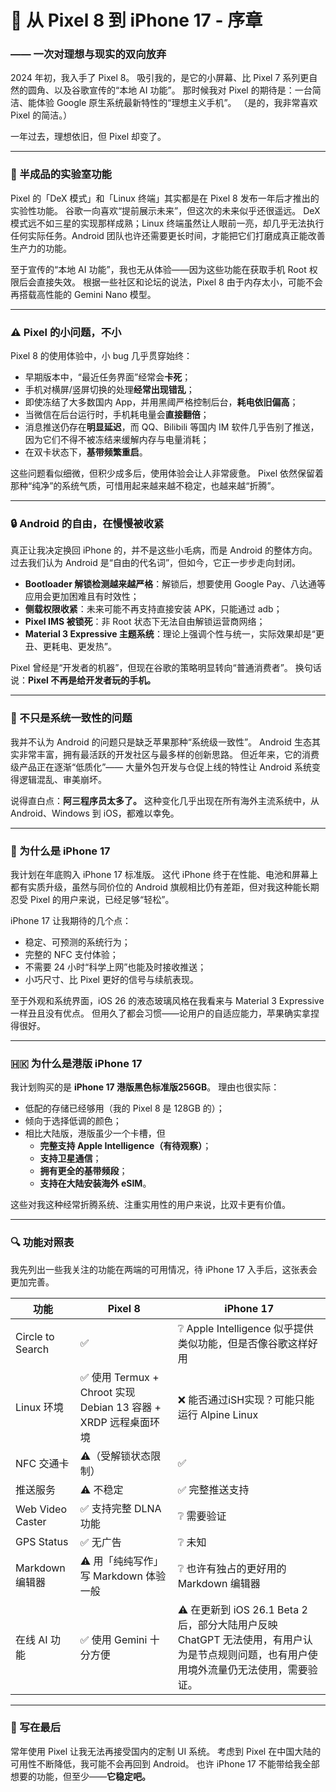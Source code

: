 # 📱 从 Pixel 8 到 iPhone 17 - 序章

### —— 一次对理想与现实的双向放弃

2024 年初，我入手了 Pixel 8。
 吸引我的，是它的小屏幕、比 Pixel 7 系列更自然的圆角、以及谷歌宣传的“本地 AI 功能”。
 那时候我对 Pixel 的期待是：一台简洁、能体验 Google 原生系统最新特性的“理想主义手机”。
 （是的，我非常喜欢 Pixel 的简洁。）

一年过去，理想依旧，但 Pixel 却变了。

------

### 🧩 半成品的实验室功能

Pixel 的「DeX 模式」和「Linux 终端」其实都是在 Pixel 8 发布一年后才推出的实验性功能。
 谷歌一向喜欢“提前展示未来”，但这次的未来似乎还很遥远。
 DeX 模式远不如三星的实现那样成熟；Linux 终端虽然让人眼前一亮，却几乎无法执行任何实际任务。Android 团队也许还需要更长时间，才能把它们打磨成真正能改善生产力的功能。

至于宣传的“本地 AI 功能”，我也无从体验——因为这些功能在获取手机 Root 权限后会直接失效。
 根据一些社区和论坛的说法，Pixel 8 由于内存太小，可能不会再搭载高性能的 Gemini Nano 模型。

------

### ⚠️ Pixel 的小问题，不小

Pixel 8 的使用体验中，小 bug 几乎贯穿始终：

- 早期版本中，“最近任务界面”经常会**卡死**；
- 手机对横屏/竖屏切换的处理**经常出现错乱**；
- 即使冻结了大多数国内 App，并用黑阈严格控制后台，**耗电依旧偏高**；
- 当微信在后台运行时，手机耗电量会**直接翻倍**；
- 消息推送仍存在**明显延迟**，而 QQ、Bilibili 等国内 IM 软件几乎告别了推送，因为它们不得不被冻结来缓解内存与电量消耗；
- 在双卡状态下，**基带频繁重启**。

这些问题看似细微，但积少成多后，使用体验会让人非常疲惫。
 Pixel 依然保留着那种“纯净”的系统气质，可惜用起来越来越不稳定，也越来越“折腾”。

------

### 🔒 Android 的自由，在慢慢被收紧

真正让我决定换回 iPhone 的，并不是这些小毛病，而是 Android 的整体方向。
 过去我们认为 Android 是“自由的代名词”，但如今，它正一步步走向封闭。

- **Bootloader 解锁检测越来越严格**：解锁后，想要使用 Google Pay、八达通等应用会更加困难且有时效性；
- **侧载权限收紧**：未来可能不再支持直接安装 APK，只能通过 adb；
- **Pixel IMS 被锁死**：非 Root 状态下无法自由解锁运营商网络；
- **Material 3 Expressive 主题系统**：理论上强调个性与统一，实际效果却是“更丑、更耗电、更发热”。

Pixel 曾经是“开发者的机器”，但现在谷歌的策略明显转向“普通消费者”。
 换句话说：**Pixel 不再是给开发者玩的手机。**

------

### 🧠 不只是系统一致性的问题

我并不认为 Android 的问题只是缺乏苹果那种“系统级一致性”。
 Android 生态其实非常丰富，拥有最活跃的开发社区与最多样的创新思路。
 但近年来，它的消费级产品正在逐渐“低质化”——
 大量外包开发与仓促上线的特性让 Android 系统变得逻辑混乱、审美崩坏。

说得直白点：**阿三程序员太多了。**
 这种变化几乎出现在所有海外主流系统中，从 Android、Windows 到 iOS，都难以幸免。

------

### 🍏 为什么是 iPhone 17

我计划在年底购入 iPhone 17 标准版。
 这代 iPhone 终于在性能、电池和屏幕上都有实质升级，虽然与同价位的 Android 旗舰相比仍有差距，但对我这种能长期忍受 Pixel 的用户来说，已经足够“轻松”。

iPhone 17 让我期待的几个点：

- 稳定、可预测的系统行为；
- 完整的 NFC 支付体验；
- 不需要 24 小时“科学上网”也能及时接收推送；
- 小巧尺寸、比 Pixel 更好的信号与续航表现。

至于外观和系统界面，iOS 26 的液态玻璃风格在我看来与 Material 3 Expressive 一样丑且没有优点。
 但用久了都会习惯——论用户的自适应能力，苹果确实拿捏得很好。

------

### 🇭🇰 为什么是港版 iPhone 17

我计划购买的是 **iPhone 17 港版黑色标准版256GB**。
 理由也很实际：

- 低配的存储已经够用（我的 Pixel 8 是 128GB 的）；
- 倾向于选择低调的颜色；
- 相比大陆版，港版虽少一个卡槽，但
  - **完整支持 Apple Intelligence（有待观察）**；
  - **支持卫星通信**；
  - **拥有更全的基带频段**；
  - **支持在大陆安装海外 eSIM**。

这些对我这种经常折腾系统、注重实用性的用户来说，比双卡更有价值。

------

### 🔍 功能对照表

我先列出一些我关注的功能在两端的可用情况，待 iPhone 17 入手后，这张表会更加完善。

| 功能             | Pixel 8                                                      | iPhone 17                                                    |
| ---------------- | ------------------------------------------------------------ | ------------------------------------------------------------ |
| Circle to Search | ✅                                                            | ❔ Apple Intelligence 似乎提供类似功能，但是否像谷歌这样好用  |
| Linux 环境       | ✅ 使用 Termux + Chroot 实现 Debian 13 容器 + XRDP 远程桌面环境 | ❌ 能否通过iSH实现？可能只能运行 Alpine Linux                 |
| NFC 交通卡       | ⚠️（受解锁状态限制）                                          | ✅                                                            |
| 推送服务         | ⚠️ 不稳定                                                     | ✅ 完整推送支持                                               |
| Web Video Caster | ✅ 支持完整 DLNA 功能                                         | ❔ 需要验证                                                   |
| GPS Status       | ✅ 无广告                                                     | ❔ 未知                                                       |
| Markdown 编辑器  | ⚠️ 用「纯纯写作」写 Markdown 体验一般                         | ❔ 也许有独占的更好用的 Markdown 编辑器                       |
| 在线 AI 功能     | ✅ 使用 Gemini 十分方便                                       | ⚠️ 在更新到 iOS 26.1 Beta 2 后，部分大陆用户反映 ChatGPT 无法使用，有用户认为是节点规则问题，也有用户使用境外流量仍无法使用，需要验证。 |

------

### 📖 写在最后

常年使用 Pixel 让我无法再接受国内的定制 UI 系统。
 考虑到 Pixel 在中国大陆的可用性不断降低，我可能不会再回到 Android。
 也许 iPhone 17 不能带给我全部想要的功能，但至少——**它稳定吧。**